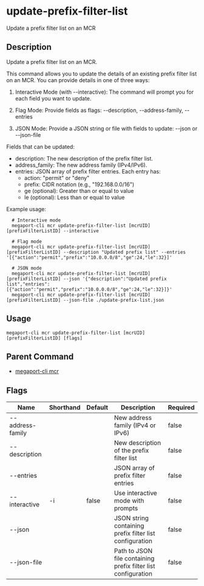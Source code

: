 # update-prefix-filter-list

Update a prefix filter list on an MCR

## Description

Update a prefix filter list on an MCR.

This command allows you to update the details of an existing prefix filter list on an MCR.
You can provide details in one of three ways:

1. Interactive Mode (with --interactive):
   The command will prompt you for each field you want to update.

2. Flag Mode:
   Provide fields as flags:
   --description, --address-family, --entries

3. JSON Mode:
   Provide a JSON string or file with fields to update:
   --json <json-string> or --json-file <path>

Fields that can be updated:
  - description: The new description of the prefix filter list.
  - address_family: The new address family (IPv4/IPv6).
  - entries: JSON array of prefix filter entries. Each entry has:
      - action: "permit" or "deny"
      - prefix: CIDR notation (e.g., "192.168.0.0/16")
      - ge (optional): Greater than or equal to value
      - le (optional): Less than or equal to value

Example usage:

```
  # Interactive mode
  megaport-cli mcr update-prefix-filter-list [mcrUID] [prefixFilterListID] --interactive
```

```
  # Flag mode
  megaport-cli mcr update-prefix-filter-list [mcrUID] [prefixFilterListID] --description "Updated prefix list" --entries '[{"action":"permit","prefix":"10.0.0.0/8","ge":24,"le":32}]'
```

```
  # JSON mode
  megaport-cli mcr update-prefix-filter-list [mcrUID] [prefixFilterListID] --json '{"description":"Updated prefix list","entries":[{"action":"permit","prefix":"10.0.0.0/8","ge":24,"le":32}]}'
  megaport-cli mcr update-prefix-filter-list [mcrUID] [prefixFilterListID] --json-file ./update-prefix-list.json
```



## Usage

```
megaport-cli mcr update-prefix-filter-list [mcrUID] [prefixFilterListID] [flags]
```



## Parent Command

* [megaport-cli mcr](mcr.md)




## Flags

| Name | Shorthand | Default | Description | Required |
|------|-----------|---------|-------------|----------|
| --address-family |  |  | New address family (IPv4 or IPv6) | false |
| --description |  |  | New description of the prefix filter list | false |
| --entries |  |  | JSON array of prefix filter entries | false |
| --interactive | -i | false | Use interactive mode with prompts | false |
| --json |  |  | JSON string containing prefix filter list configuration | false |
| --json-file |  |  | Path to JSON file containing prefix filter list configuration | false |




